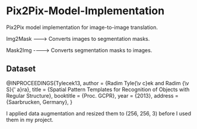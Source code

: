 # Pix2Pix-Model-Implementation
Pix2Pix model implementation for image-to-image translation.

Img2Mask ---> Converts images to segmentation masks.

Mask2Img ----> Converts segmentation masks to images.


## Dataset
@INPROCEEDINGS{Tylecek13,
  author = {Radim Tyle{\v c}ek and Radim {\v S}{\' a}ra},
  title = {Spatial Pattern Templates for Recognition of Objects with Regular Structure},
  booktitle = {Proc. GCPR},
  year = {2013},
  address = {Saarbrucken, Germany},
}

I applied data augmentation and resized them to (256, 256, 3) before I used them in my project.